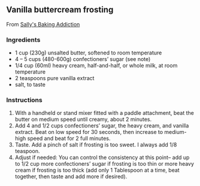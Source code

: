 ## Vanilla buttercream frosting

From [Sally's Baking Addiction](https://sallysbakingaddiction.com/vanilla-buttercream/)

### Ingredients

* 1 cup (230g) unsalted butter, softened to room temperature
* 4 – 5 cups (480-600g) confectioners’ sugar (see note)
* 1/4 cup (60ml) heavy cream, half-and-half, or whole milk, at room temperature
* 2 teaspoons pure vanilla extract
* salt, to taste

### Instructions

1. With a handheld or stand mixer fitted with a paddle attachment, beat the butter on medium speed until creamy, about 2 minutes. 
2. Add 4 and 1/2 cups confectioners’ sugar, the heavy cream, and vanilla extract. Beat on low speed for 30 seconds, then increase to medium-high speed and beat for 2 full minutes. 
3. Taste. Add a pinch of salt if frosting is too sweet. I always add 1/8 teaspoon.
4. Adjust if needed: You can control the consistency at this point– add up to 1/2 cup more confectioners’ sugar if frosting is too thin or more heavy cream if frosting is too thick (add only 1 Tablespoon at a time, beat together, then taste and add more if desired).
